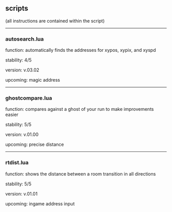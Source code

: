 ## scripts

(all instructions are contained within the script)

___

### autosearch.lua

function: automatically finds the addresses for xypos, xypix, and xyspd

stability: 4/5

version: v.03.02

upcoming: magic address

___

### ghostcompare.lua

function: compares against a ghost of your run to make improvements easier

stability: 5/5

version: v.01.00

upcoming: precise distance

___

### rtdist.lua

function: shows the distance between a room transition in all directions

stability: 5/5

version: v.01.01

upcoming: ingame address input

